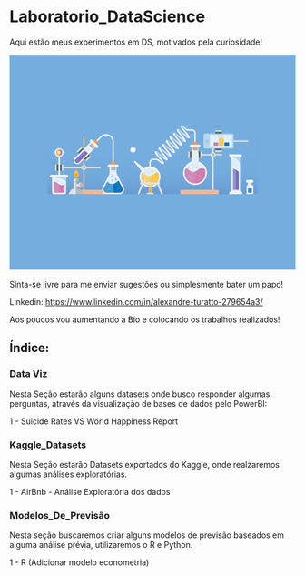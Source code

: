 # Laboratorio_DataScience
Aqui estão meus experimentos em DS, motivados pela curiosidade!

![Laboratório](https://github.com/Alexandre-Turatto/Laboratorio_DataScience/blob/master/Lab.gif)

Sinta-se livre para me enviar sugestões ou simplesmente bater um papo!

Linkedin: https://www.linkedin.com/in/alexandre-turatto-279654a3/

Aos poucos vou aumentando a Bio e colocando os trabalhos realizados!

## Índice:

### Data Viz
Nesta Seção estarão alguns datasets onde busco responder algumas perguntas, através da visualização de bases de dados pelo PowerBI:
   
   1 - Suicide Rates VS World Happiness Report

### Kaggle_Datasets
Nesta Seção estarão Datasets exportados do Kaggle, onde realzaremos algumas análises exploratórias. 
   
   1 - AirBnb - Análise Exploratória dos dados
   
### Modelos_De_Previsão
Nesta seção buscaremos criar alguns modelos de previsão baseados em alguma análise prévia, utilizaremos o R e Python.
   
   1 - R (Adicionar modelo econometria)
